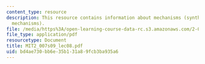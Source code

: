 ```yaml
---
content_type: resource
description: This resource contains information about mechanisms (synthesis of 4 bar
  mechanisms).
file: /media/https%3A/open-learning-course-data-rc.s3.amazonaws.com/2-007-design-and-manufacturing-i-spring-2009/bd4ae730bb6e35b131a89fcb3ba935a6_MIT2_007s09_lec08.pdf
file_type: application/pdf
resourcetype: Document
title: MIT2_007s09_lec08.pdf
uid: bd4ae730-bb6e-35b1-31a8-9fcb3ba935a6
---
```

